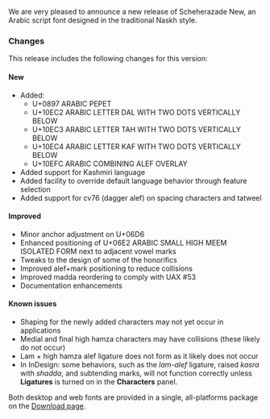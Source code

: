 
We are very pleased to announce a new release of Scheherazade New, an Arabic script font designed in the traditional Naskh style.

### Changes

This release includes the following changes for this version:

#### New

- Added:
  - U+0897 ARABIC PEPET
  - U+10EC2 ARABIC LETTER DAL WITH TWO DOTS VERTICALLY BELOW
  - U+10EC3 ARABIC LETTER TAH WITH TWO DOTS VERTICALLY BELOW
  - U+10EC4 ARABIC LETTER KAF WITH TWO DOTS VERTICALLY BELOW
  - U+10EFC ARABIC COMBINING ALEF OVERLAY
- Added support for Kashmiri language
- Added facility to override default language behavior through feature selection
- Added support for cv76 (dagger alef) on spacing characters and tatweel

#### Improved

- Minor anchor adjustment on U+06D6
- Enhanced positioning of U+06E2 ARABIC SMALL HIGH MEEM ISOLATED FORM next to adjacent vowel marks
- Tweaks to the design of some of the honorifics
- Improved alef+mark positioning to reduce collisions
- Improved madda reordering to comply with UAX #53
- Documentation enhancements


#### Known issues
- Shaping for the newly added characters may not yet occur in applications
- Medial and final high hamza characters may have collisions (these likely do not occur)
- Lam + high hamza alef ligature does not form as it likely does not occur
- In InDesign: some behaviors, such as the _lam-alef_ ligature, raised _kasra_ with _shadda_, and subtending marks, will not function correctly unless **Ligatures** is turned on in the **Characters** panel.

Both desktop and web fonts are provided in a single, all-platforms package on the [Download page](https://software.sil.org/scheherazade/download).

